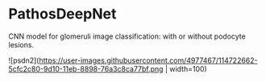 # PathosDeepNet
CNN model for glomeruli image classification: with or without podocyte lesions.

![psdn2](https://user-images.githubusercontent.com/4977467/114722662-5cfc2c80-9d10-11eb-8898-76a3c8ca77bf.png | width=100)
